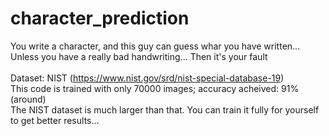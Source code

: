 # character_prediction
You write a character, and this guy can guess whar you have written...<br/>
Unless you have a really bad handwriting... Then it's your fault<br/><br/>
Dataset: NIST (https://www.nist.gov/srd/nist-special-database-19)<br/>
This code is trained with only 70000 images; accuracy acheived: 91%(around)<br/>
The NIST dataset is much larger than that. You can train it fully for yourself to get better results...

